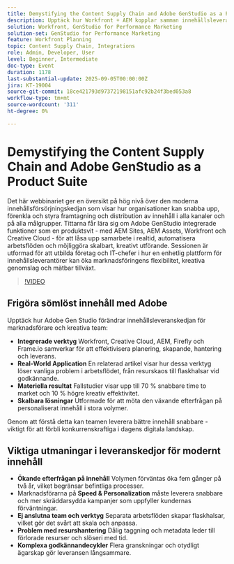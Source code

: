 ```yaml
---
title: Demystifying the Content Supply Chain and Adobe GenStudio as a Product Suite
description: Upptäck hur Workfront + AEM kopplar samman innehållsleverantörskedjan. Läs om hur Adobe Gen Studio effektiviserar planering, skapande, leverans och insikter.
solution: Workfront, GenStudio for Performance Marketing
solution-set: GenStudio for Performance Marketing
feature: Workfront Planning
topic: Content Supply Chain, Integrations
role: Admin, Developer, User
level: Beginner, Intermediate
doc-type: Event
duration: 1178
last-substantial-update: 2025-09-05T00:00:00Z
jira: KT-19004
source-git-commit: 18ce421793d97372198151afc92b24f3bed053a8
workflow-type: tm+mt
source-wordcount: '311'
ht-degree: 0%

---
```



# Demystifying the Content Supply Chain and Adobe GenStudio as a Product Suite

Det här webbinariet ger en översikt på hög nivå över den moderna innehållsförsörjningskedjan som visar hur organisationer kan snabba upp, förenkla och styra framtagning och distribution av innehåll i alla kanaler och på alla målgrupper. Tittarna får lära sig om Adobe GenStudio integrerade funktioner som en produktsvit - med AEM Sites, AEM Assets, Workfront och Creative Cloud - för att låsa upp samarbete i realtid, automatisera arbetsflöden och möjliggöra skalbart, kreativt utförande. Sessionen är utformad för att utbilda företag och IT-chefer i hur en enhetlig plattform för innehållsleverantörer kan öka marknadsföringens flexibilitet, kreativa genomslag och mätbar tillväxt.

>[!VIDEO](https://video.tv.adobe.com/v/3472978/?learn=on&enablevpops)

## Frigöra sömlöst innehåll med Adobe

Upptäck hur Adobe Gen Studio förändrar innehållsleveranskedjan för marknadsförare och kreativa team:

* **Integrerade verktyg** Workfront, Creative Cloud, AEM, Firefly och Frame.io samverkar för att effektivisera planering, skapande, hantering och leverans.
* **Real-World Application** En relaterad artikel visar hur dessa verktyg löser vanliga problem i arbetsflödet, från resurskaos till flaskhalsar vid godkännande.
* **Materiella resultat** Fallstudier visar upp till 70 % snabbare time to market och 10 % högre kreativ effektivitet.
* **Skalbara lösningar** Utformade för att möta den växande efterfrågan på personaliserat innehåll i stora volymer.

Genom att förstå detta kan teamen leverera bättre innehåll snabbare - viktigt för att förbli konkurrenskraftiga i dagens digitala landskap.

## Viktiga utmaningar i leveranskedjor för modernt innehåll

* **Ökande efterfrågan på innehåll** Volymen förväntas öka fem gånger på två år, vilket begränsar befintliga processer.
* Marknadsförarna på **Speed &amp; Personalization** måste leverera snabbare och mer skräddarsydda kampanjer som uppfyller kundernas förväntningar.
* **Ej anslutna team och verktyg** Separata arbetsflöden skapar flaskhalsar, vilket gör det svårt att skala och anpassa.
* **Problem med resurshantering** Dålig taggning och metadata leder till förlorade resurser och slöseri med tid.
* **Komplexa godkännandecykler** Flera granskningar och otydligt ägarskap gör leveransen långsammare.